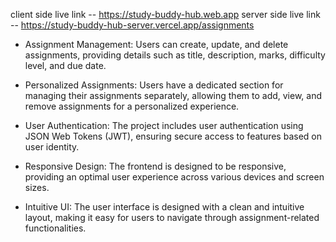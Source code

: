client side live link -- https://study-buddy-hub.web.app
server side live link -- https://study-buddy-hub-server.vercel.app/assignments


* Assignment Management: Users can create, update, and delete assignments, providing details such as title, description, marks, difficulty level, and due date.

* Personalized Assignments: Users have a dedicated section for managing their assignments separately, allowing them to add, view, and remove assignments for a personalized experience.

* User Authentication: The project includes user authentication using JSON Web Tokens (JWT), ensuring secure access to features based on user identity.

* Responsive Design: The frontend is designed to be responsive, providing an optimal user experience across various devices and screen sizes.

* Intuitive UI: The user interface is designed with a clean and intuitive layout, making it easy for users to navigate through assignment-related functionalities.

